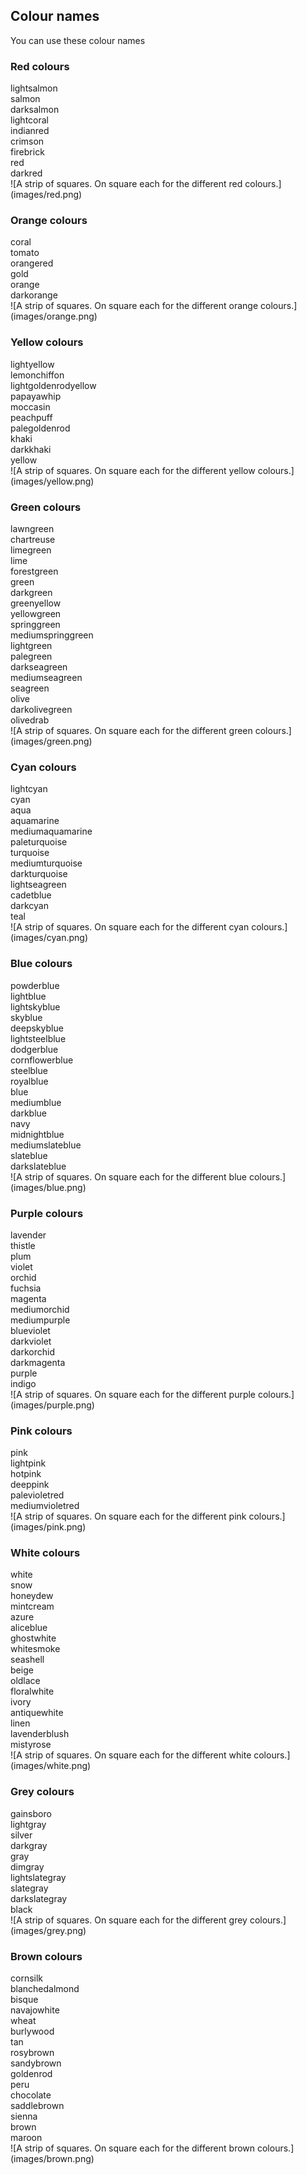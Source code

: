 ## Colour names

You can use these colour names

### Red colours

<div style="display: flex; flex-wrap: wrap">
<div style="flex-basis: 200px; flex-grow: 1; margin-right: 15px;">
lightsalmon<br>
salmon<br>
darksalmon<br>
lightcoral<br>
indianred<br>
crimson<br>
firebrick<br>
red<br>
darkred<br>
</div>
<div>
![A strip of squares. On square each for the different red colours.](images/red.png)
</div>
</div>

### Orange colours

<div style="display: flex; flex-wrap: wrap">
<div style="flex-basis: 200px; flex-grow: 1; margin-right: 15px;">
coral<br>
tomato<br>
orangered<br>
gold<br>
orange<br>
darkorange<br>
</div>
<div>
![A strip of squares. On square each for the different orange colours.](images/orange.png)
</div>
</div>

### Yellow colours

<div style="display: flex; flex-wrap: wrap">
<div style="flex-basis: 200px; flex-grow: 1; margin-right: 15px;">
lightyellow<br>
lemonchiffon<br>
lightgoldenrodyellow<br>
papayawhip<br>
moccasin<br>
peachpuff<br>
palegoldenrod<br>
khaki<br>
darkkhaki<br>
yellow<br>
</div>
<div>
![A strip of squares. On square each for the different yellow colours.](images/yellow.png)
</div>
</div>

### Green colours

<div style="display: flex; flex-wrap: wrap">
<div style="flex-basis: 200px; flex-grow: 1; margin-right: 15px;">
lawngreen<br>
chartreuse<br>
limegreen<br>
lime<br>
forestgreen<br>
green<br>
darkgreen<br>
greenyellow<br>
yellowgreen<br>
springgreen<br>
mediumspringgreen<br>
lightgreen<br>
palegreen<br>
darkseagreen<br>
mediumseagreen<br>
seagreen<br>
olive<br>
darkolivegreen<br>
olivedrab<br>
</div>
<div>
![A strip of squares. On square each for the different green colours.](images/green.png)
</div>
</div>

### Cyan colours

<div style="display: flex; flex-wrap: wrap">
<div style="flex-basis: 200px; flex-grow: 1; margin-right: 15px;">
lightcyan<br>
cyan<br>
aqua<br>
aquamarine<br>
mediumaquamarine<br>
paleturquoise<br>
turquoise<br>
mediumturquoise<br>
darkturquoise<br>
lightseagreen<br>
cadetblue<br>
darkcyan<br>
teal<br>
</div>
<div>
![A strip of squares. On square each for the different cyan colours.](images/cyan.png)
</div>
</div>

### Blue colours

<div style="display: flex; flex-wrap: wrap">
<div style="flex-basis: 200px; flex-grow: 1; margin-right: 15px;">
powderblue<br>
lightblue<br>
lightskyblue<br>
skyblue<br>
deepskyblue<br>
lightsteelblue<br>
dodgerblue<br>
cornflowerblue<br>
steelblue<br>
royalblue<br>
blue<br>
mediumblue<br>
darkblue<br>
navy<br>
midnightblue<br>
mediumslateblue<br>
slateblue<br>
darkslateblue<br>
</div>
<div>
![A strip of squares. On square each for the different blue colours.](images/blue.png)
</div>
</div>

### Purple colours

<div style="display: flex; flex-wrap: wrap">
<div style="flex-basis: 200px; flex-grow: 1; margin-right: 15px;">
lavender<br>
thistle<br>
plum<br>
violet<br>
orchid<br>
fuchsia<br>
magenta<br>
mediumorchid<br>
mediumpurple<br>
blueviolet<br>
darkviolet<br>
darkorchid<br>
darkmagenta<br>
purple<br>
indigo<br>
</div>
<div>
![A strip of squares. On square each for the different purple colours.](images/purple.png)
</div>
</div>

### Pink colours

<div style="display: flex; flex-wrap: wrap">
<div style="flex-basis: 200px; flex-grow: 1; margin-right: 15px;">
pink<br>
lightpink<br>
hotpink<br>
deeppink<br>
palevioletred<br>
mediumvioletred<br>
</div>
<div>
![A strip of squares. On square each for the different pink colours.](images/pink.png)
</div>
</div>

### White colours

<div style="display: flex; flex-wrap: wrap">
<div style="flex-basis: 200px; flex-grow: 1; margin-right: 15px;">
white<br>
snow<br>
honeydew<br>
mintcream<br>
azure<br>
aliceblue<br>
ghostwhite<br>
whitesmoke<br>
seashell<br>
beige<br>
oldlace<br>
floralwhite<br>
ivory<br>
antiquewhite<br>
linen<br>
lavenderblush<br>
mistyrose<br>
</div>
<div>
![A strip of squares. On square each for the different white colours.](images/white.png)
</div>
</div>

### Grey colours

<div style="display: flex; flex-wrap: wrap">
<div style="flex-basis: 200px; flex-grow: 1; margin-right: 15px;">
gainsboro<br>
lightgray<br>
silver<br>
darkgray<br>
gray<br>
dimgray<br>
lightslategray<br>
slategray<br>
darkslategray<br>
black<br>
</div>
<div>
![A strip of squares. On square each for the different grey colours.](images/grey.png)
</div>
</div>

### Brown colours

<div style="display: flex; flex-wrap: wrap">
<div style="flex-basis: 200px; flex-grow: 1; margin-right: 15px;">
cornsilk<br>
blanchedalmond<br>
bisque<br>
navajowhite<br>
wheat<br>
burlywood<br>
tan<br>
rosybrown<br>
sandybrown<br>
goldenrod<br>
peru<br>
chocolate<br>
saddlebrown<br>
sienna<br>
brown<br>
maroon<br>
</div>
<div>
![A strip of squares. On square each for the different brown colours.](images/brown.png)
</div>
</div>
